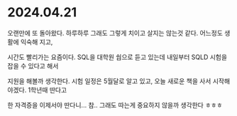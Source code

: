 # 2024.04.21

오랜만에 또 돌아왔다. 하루하루 그래도 그렇게 치이고 살지는 않는것 같다. 어느정도 생활에 익숙해 지고,

시간도 빨리가는 요즘이다. SQL을 대학원 쉅으로 듣고 있는데 내일부터 SQLD 시험을 잡을 수 있다고 해서

지원을 해볼까 생각한다. 시험 일정은 5월달로 알고 있고, 오늘 새로운 책을 사서 시작해야겠다. 1학년때 딴다고

한 자격증을 이제서야 딴다니... 참.. 그래도 따는게 중요하지 않을까 생각한다 ㅎㅎㅎ
